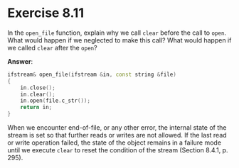 # Exercise 8.11

In the `open_file` function, explain why we call `clear` before the call to `open`. What would happen if we neglected to make this call? What would happen if we called `clear` after the `open`?

**Answer**:

```cpp
ifstream& open_file(ifstream &in, const string &file)
{
    in.close();
    in.clear();
    in.open(file.c_str());
    return in;
}
```

When we encounter end-of-file, or any other error, the internal state of the stream is set so that further reads or writes are not allowed. If the last read or write operation failed, the state of the object remains in a failure mode until we execute `clear` to reset the condition of the stream (Section 8.4.1, p. 295).